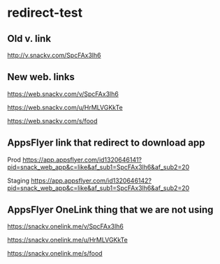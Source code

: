 # redirect-test

## Old v. link
http://v.snackv.com/SpcFAx3lh6


## New web. links
https://web.snackv.com/v/SpcFAx3lh6

https://web.snackv.com/u/HrMLVGKkTe

https://web.snackv.com/s/food

## AppsFlyer link that redirect to download app
Prod
https://app.appsflyer.com/id1320646141?pid=snack_web_app&c=like&af_sub1=SpcFAx3lh6&af_sub2=20

Staging
https://app.appsflyer.com/id1320646142?pid=snack_web_app&c=like&af_sub1=SpcFAx3lh6&af_sub2=20

## AppsFlyer OneLink thing that we are not using
https://snackv.onelink.me/v/SpcFAx3lh6

https://snackv.onelink.me/u/HrMLVGKkTe

https://snackv.onelink.me/s/food
